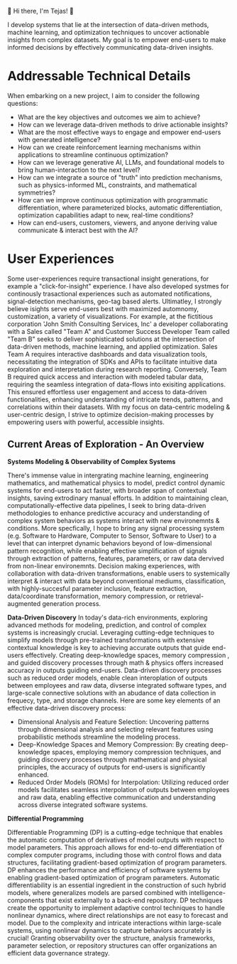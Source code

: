 👋 Hi there, I'm Tejas! 👋

I develop systems that lie at the intersection of data-driven methods, machine learning, and optimization techniques to uncover actionable insights from complex datasets. My goal is to empower end-users to make informed decisions by effectively communicating data-driven insights. 

# Addressable Technical Details 
When embarking on a new project, I aim to consider the following questions:

- What are the key objectives and outcomes we aim to achieve?
- How can we leverage data-driven methods to drive actionable insights?
- What are the most effective ways to engage and empower end-users with generated intelligence?
- How can we create reinforcement learning mechanisms within applications to streamline continuous optimization?
- How can we leverage generative AI, LLMs, and foundational models to bring human-interaction to the next level? 
- How can we integrate a source of "truth" into prediction mechanisms, such as physics-informed ML, constraints, and mathematical symmetries?
- How can we improve continuous optimization with programmatic differentiation, where parameterized blocks, automatic differentiation, optimization capabilities adapt to new, real-time conditions?
- How can end-users, customers, viewers, and anyone deriving value communicate & interact best with the AI? 

# User Experiences 

Some user-experiences require transactional insight generations, for example a "click-for-insight" experience. I have also developed systmes for continously trasactional experiences such as automated notifications, signal-detection mechanisms, geo-tag based alerts. Ultimatley, I strongly believe isights serve end-users best with maximized automnomy, customization, a variety of visualizations. For example, at the fictitious corporation 'John Smith Consulting Services, Inc' a developer collaborating with a Sales called "Team A" and Customer Success Developer Team called "Team B" seeks to deliver sophisticated solutions at the intersection of data-driven methods, machine learning, and applied optimization. Sales Team A requires interactive dashboards and data visualization tools, necessitating the integration of SDKs and APIs to facilitate intuitive data exploration and interpretation during research reporting. Conversely, Team B required quick access and interaction with modeled tabular data, requiring the seamless integration of data-flows into exisiting applications. This ensured effortless user engagement and access to data-driven functionalities, enhancing understanding of intricate trends, patterns, and correlations within their datasets. With my focus on data-centric modeling & user-centric design, I strive to optimize decision-making processes by empowering users with powerful, accessible insights. 

## Current Areas of Exploration - An Overview 

**Systems Modeling & Observability of Complex Systems**

There's immense value in intergrating machine learning, engineering mathematics, and mathematical physics to model, predict control dynamic systems for end-users to act faster, with broader span of contextual insights, saving extrodinary manual efforts. In addition to maintaining clean, computationally-effective data pipelines, I seek to bring data-driven methodologies to enhance predictive accuracy and understanding of complex system behaviors as systems interact with new environemnts & conditions. More specfically, I hope to bring any signal processing system (e.g. Software to Hardware, Computer to Sensor, Software to User) to a level that can interpret dynamic behaviors beyond of low-dimensional pattern recognition, while enabling effective simplification of signals through extraction of patterns, features, parameters, or raw data dervived from non-linear environemnts. Decision making experiences, with collaboration with data-driven transformations, enable users to systemically interpret & interact with data beyond conventional mediums, classification, with highly-succesful parameter inclusion, feature extraction, data/coordinate transformation, memory compression, or retrieval-augmented generation process. 

**Data-Driven Discovery**
In today's data-rich environments, exploring advanced methods for modeling, prediction, and control of complex systems is increasingly crucial. Leveraging cutting-edge techniques to simplify models through pre-trained transformations with extensive contextual knowledge is key to achieving accurate outputs that guide end-users effectively. Creating deep-knowledge spaces, memory compression , and guided discovery processes through math & physics offers increased accuracy in outputs guiding end-users. Data-driven discovery processes such as reduced order models, enable clean interoplation of outputs between employees and raw data, divserse integrated software types, and large-scale connective solutions with an abudance of data collection in frequecy, type, and storage channels. Here are some key elements of an effective data-driven discovery process: 

- Dimensional Analysis and Feature Selection: Uncovering patterns through dimensional analysis and selecting relevant features using probabilistic methods streamline the modeling process.
- Deep-Knowledge Spaces and Memory Compression: By creating deep-knowledge spaces, employing memory compression techniques, and guiding discovery processes through mathematical and physical principles, the accuracy of outputs for end-users is significantly enhanced. 
- Reduced Order Models (ROMs) for Interpolation: Utilizing reduced order models facilitates seamless interpolation of outputs between employees and raw data, enabling effective communication and understanding across diverse integrated software systems.

**Differential Programming** 

Differentiable Programming (DP) is a cutting-edge technique that enables the automatic computation of derivatives of model outputs with respect to model parameters. This approach allows for end-to-end differentiation of complex computer programs, including those with control flows and data structures, facilitating gradient-based optimization of program parameters. DP enhances the performance and efficiency of software systems by enabling gradient-based optimization of program parameters. Automatic differentiability is an essential ingredient in the construction of such hybrid models, where generalizes models are parsed combined with intelligence-components that exist externally to a back-end repository. DP techniques create the opportunity to implement adaptive control techniques to handle nonlinear dynamics, where direct relationships are not easy to forecast and model. Due to the complexity and intricate interactions within large-scale systems, using nonlinear dynamics to capture behaviors accurately is crucial! Granting observability over the structure, analysis frameworks, parameter selection, or repository structures can offer organizations an efficient data governance strategy.


